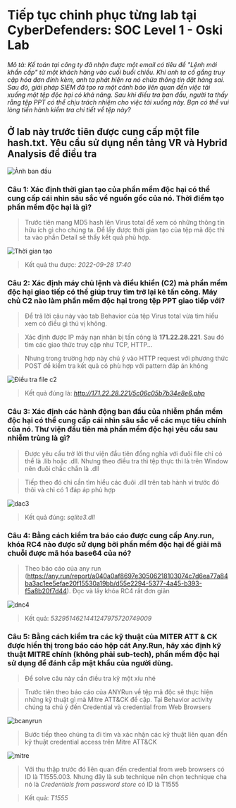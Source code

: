 # Tiếp tục chinh phục từng lab tại CyberDefenders: SOC Level 1 - Oski Lab

*Mô tả: Kế toán tại công ty đã nhận được một email có tiêu đề "Lệnh mới khẩn cấp" từ một khách hàng vào cuối buổi chiều. Khi anh ta cố gắng truy cập hóa đơn đính kèm, anh ta phát hiện ra nó chứa thông tin đặt hàng sai. Sau đó, giải pháp SIEM đã tạo ra một cảnh báo liên quan đến việc tải xuống một tệp độc hại có khả năng. Sau khi điều tra ban đầu, người ta thấy rằng tệp PPT có thể chịu trách nhiệm cho việc tải xuống này. Bạn có thể vui lòng tiến hành kiểm tra chi tiết về tệp này?*

## Ở lab này trước tiên được cung cấp một file hash.txt. Yêu cầu sử dụng nền tảng VR và Hybrid Analysis để điều tra
![Ảnh ban đầu](./images/0.1.png)

### Câu 1: Xác định thời gian tạo của phần mềm độc hại có thể cung cấp cái nhìn sâu sắc về nguồn gốc của nó. Thời điểm tạo phần mềm độc hại là gì?

> Trước tiên mang MD5 hash lên Virus total để xem có những thông tin hữu ích gì cho chúng ta. Để lấy được thời gian tạo của tệp mã độc thì ta vào phần Detail sẽ thấy kết quả phù hợp.

![Thời gian tạo](./images/1.1.png)

> Kết quả thu được: *2022-09-28 17:40*

### Câu 2: Xác định máy chủ lệnh và điều khiển (C2) mà phần mềm độc hại giao tiếp có thể giúp truy tìm trở lại kẻ tấn công. Máy chủ C2 nào làm phần mềm độc hại trong tệp PPT giao tiếp với?

> Để trả lời câu này vào tab Behavior của tệp Virus total vừa tìm hiểu xem có điều gì thú vị không.

> Xác định được IP máy nạn nhân bị tấn công là **171.22.28.221**. Sau đó tìm các giao thức truy cập như TCP, HTTP...

> Nhưng trong trường hợp này chú ý vào HTTP request với phương thức POST để kiểm tra kết quả có phù hợp với pattern đáp án không

![Điều tra file c2](./images/2.1.png)

>Kết quả đúng là: *http://171.22.28.221/5c06c05b7b34e8e6.php*

### Câu 3: Xác định các hành động ban đầu của nhiễm phần mềm độc hại có thể cung cấp cái nhìn sâu sắc về các mục tiêu chính của nó. Thư viện đầu tiên mà phần mềm độc hại yêu cầu sau nhiễm trùng là gì?

> Được yêu cầu trở lời thư viện đầu tiên đồng nghĩa với đuôi file chỉ có thể là .lib hoặc .dll. Nhưng theo điều tra thì tệp thực thi là trên Window nên đuôi chắc chắn là .dll

> Tiếp theo đó chi cần tìm hiểu các đuôi .dll trên tab hành vi trước đó thôi và chỉ có 1 đáp áp phù hợp

![dac3](./images/3.1.png)

> Kết quả đúng: *sqlite3.dll*

### Câu 4: Bằng cách kiểm tra báo cáo được cung cấp Any.run, khóa RC4 nào được sử dụng bởi phần mềm độc hại để giải mã chuỗi được mã hóa base64 của nó?

> Theo báo cáo của any run (https://any.run/report/a040a0af8697e30506218103074c7d6ea77a84ba3ac1ee5efae20f15530a19bb/d55e2294-5377-4a45-b393-f5a8b20f7d44). Đọc và lấy khóa RC4 rất đơn giản

![dnc4](./images/4.1.png)

>Kết quả: *5329514621441247975720749009*

### Câu 5: Bằng cách kiểm tra các kỹ thuật của MITER ATT & CK được hiển thị trong báo cáo hộp cát Any.Run, hãy xác định kỹ thuật MITRE chính (không phải sub-tech), phần mềm độc hại sử dụng để đánh cắp mật khẩu của người dùng.

> Để solve câu này cần điều tra kỹ một xíu nhé

> Trước tiên theo báo cáo của ANYRun về tệp mã độc sẽ thực hiện những kỹ thuật gì mà Mitre ATT&CK đề cập. Tại Behavior activity chúng ta chú ý đến Credential và credential from Web Browsers

![bcanyrun](./images/5.1.png) 

> Bước tiếp theo chúng ta đi tìm và xác nhận các kỹ thuật liên quan đến kỹ thuật credential access trên Mitre ATT&CK

![mitre](./images/5.2.png)

> Với thu thập trước đó liên quan đến credential from web browsers có ID là T1555.003. Nhưng đây là sub technique nên chọn technique cha nó là *Credentials from password store* có ID là T1555

>Kết quả: *T1555* 